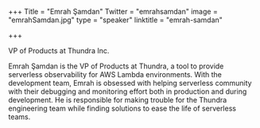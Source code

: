 +++
Title = "Emrah Şamdan"
Twitter = "emrahsamdan"
image = "emrahSamdan.jpg"
type = "speaker"
linktitle = "emrah-samdan"

+++

VP of Products at Thundra Inc.

Emrah Şamdan is the VP of Products at Thundra, a tool to provide serverless observability for AWS Lambda environments. With the development team, Emrah is obsessed with helping serverless community with their debugging and monitoring effort both in production and during development. He is responsible for making trouble for the Thundra engineering team while finding solutions to ease the life of serverless teams.